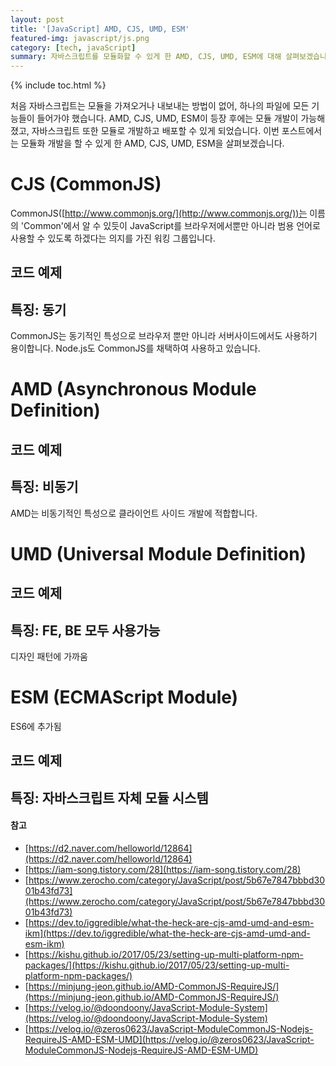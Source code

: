 ```yaml
---
layout: post
title: '[JavaScript] AMD, CJS, UMD, ESM'
featured-img: javascript/js.png
category: [tech, javaScript]
summary: 자바스크립트를 모듈화할 수 있게 한 AMD, CJS, UMD, ESM에 대해 살펴보겠습니다.
---
```

{% include toc.html %}

처음 자바스크립트는 모듈을 가져오거나 내보내는 방법이 없어, 하나의 파일에 모든 기능들이 들어가야 했습니다. AMD, CJS, UMD, ESM이 등장 후에는 모듈 개발이 가능해졌고, 자바스크립트 또한 모듈로 개발하고 배포할 수 있게 되었습니다. 이번 포스트에서는 모듈화 개발을 할 수 있게 한 AMD, CJS, UMD, ESM을 살펴보겠습니다.

# CJS (CommonJS)
CommonJS([http://www.commonjs.org/](http://www.commonjs.org/))는 이름의 'Common'에서 알 수 있듯이 JavaScript를 브라우저에서뿐만 아니라 범용 언어로 사용할 수 있도록 하겠다는 의지를 가진 워킹 그룹입니다.

## 코드 예제

## 특징: 동기
CommonJS는 동기적인 특성으로 브라우저 뿐만 아니라 서버사이드에서도 사용하기 용이합니다. Node.js도 CommonJS를 채택하여 사용하고 있습니다.

# AMD (Asynchronous Module Definition)

## 코드 예제

## 특징: 비동기
AMD는 비동기적인 특성으로 클라이언트 사이드 개발에 적합합니다.

# UMD (Universal Module Definition)

## 코드 예제

## 특징: FE, BE 모두 사용가능
디자인 패턴에 가까움

# ESM (ECMAScript Module)
ES6에 추가됨

## 코드 예제

## 특징: 자바스크립트 자체 모듈 시스템

#### 참고
- [https://d2.naver.com/helloworld/12864](https://d2.naver.com/helloworld/12864)
- [https://iam-song.tistory.com/28](https://iam-song.tistory.com/28)
- [https://www.zerocho.com/category/JavaScript/post/5b67e7847bbbd3001b43fd73](https://www.zerocho.com/category/JavaScript/post/5b67e7847bbbd3001b43fd73)
- [https://dev.to/iggredible/what-the-heck-are-cjs-amd-umd-and-esm-ikm](https://dev.to/iggredible/what-the-heck-are-cjs-amd-umd-and-esm-ikm)
- [https://kishu.github.io/2017/05/23/setting-up-multi-platform-npm-packages/](https://kishu.github.io/2017/05/23/setting-up-multi-platform-npm-packages/)
- [https://minjung-jeon.github.io/AMD-CommonJS-RequireJS/](https://minjung-jeon.github.io/AMD-CommonJS-RequireJS/)
- [https://velog.io/@doondoony/JavaScript-Module-System](https://velog.io/@doondoony/JavaScript-Module-System)
- [https://velog.io/@zeros0623/JavaScript-ModuleCommonJS-Nodejs-RequireJS-AMD-ESM-UMD](https://velog.io/@zeros0623/JavaScript-ModuleCommonJS-Nodejs-RequireJS-AMD-ESM-UMD)